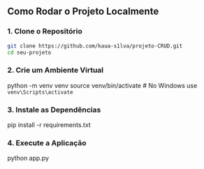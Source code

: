## Como Rodar o Projeto Localmente

### 1. Clone o Repositório
```bash
git clone https://github.com/kaua-s1lva/projeto-CRUD.git
cd seu-projeto
```

### 2. Crie um Ambiente Virtual
python -m venv venv
source venv/bin/activate  # No Windows use `venv\Scripts\activate`

### 3. Instale as Dependências
pip install -r requirements.txt

### 4. Execute a Aplicação
python app.py

